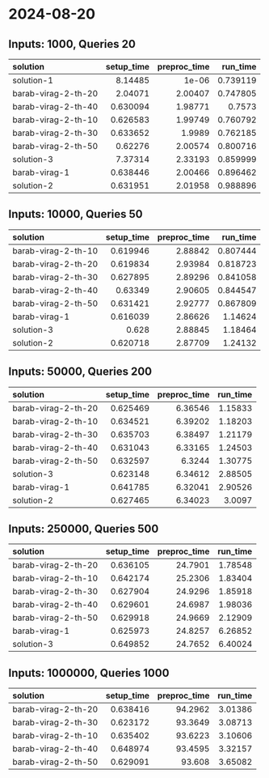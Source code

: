 # 2024-08-20

## Inputs: 1000, Queries 20

| solution            |   setup_time |   preproc_time |   run_time |
|:--------------------|-------------:|---------------:|-----------:|
| solution-1          |     8.14485  |        1e-06   |   0.739119 |
| barab-virag-2-th-20 |     2.04071  |        2.00407 |   0.747805 |
| barab-virag-2-th-40 |     0.630094 |        1.98771 |   0.7573   |
| barab-virag-2-th-10 |     0.626583 |        1.99749 |   0.760792 |
| barab-virag-2-th-30 |     0.633652 |        1.9989  |   0.762185 |
| barab-virag-2-th-50 |     0.62276  |        2.00574 |   0.800716 |
| solution-3          |     7.37314  |        2.33193 |   0.859999 |
| barab-virag-1       |     0.638446 |        2.00466 |   0.896462 |
| solution-2          |     0.631951 |        2.01958 |   0.988896 |

## Inputs: 10000, Queries 50

| solution            |   setup_time |   preproc_time |   run_time |
|:--------------------|-------------:|---------------:|-----------:|
| barab-virag-2-th-10 |     0.619946 |        2.88842 |   0.807444 |
| barab-virag-2-th-20 |     0.619834 |        2.93984 |   0.818723 |
| barab-virag-2-th-30 |     0.627895 |        2.89296 |   0.841058 |
| barab-virag-2-th-40 |     0.63349  |        2.90605 |   0.844547 |
| barab-virag-2-th-50 |     0.631421 |        2.92777 |   0.867809 |
| barab-virag-1       |     0.616039 |        2.86626 |   1.14624  |
| solution-3          |     0.628    |        2.88845 |   1.18464  |
| solution-2          |     0.620718 |        2.87709 |   1.24132  |

## Inputs: 50000, Queries 200

| solution            |   setup_time |   preproc_time |   run_time |
|:--------------------|-------------:|---------------:|-----------:|
| barab-virag-2-th-20 |     0.625469 |        6.36546 |    1.15833 |
| barab-virag-2-th-10 |     0.634521 |        6.39202 |    1.18203 |
| barab-virag-2-th-30 |     0.635703 |        6.38497 |    1.21179 |
| barab-virag-2-th-40 |     0.631043 |        6.33165 |    1.24503 |
| barab-virag-2-th-50 |     0.632597 |        6.3244  |    1.30775 |
| solution-3          |     0.623148 |        6.34612 |    2.88505 |
| barab-virag-1       |     0.641785 |        6.32041 |    2.90526 |
| solution-2          |     0.627465 |        6.34023 |    3.0097  |

## Inputs: 250000, Queries 500

| solution            |   setup_time |   preproc_time |   run_time |
|:--------------------|-------------:|---------------:|-----------:|
| barab-virag-2-th-20 |     0.636105 |        24.7901 |    1.78548 |
| barab-virag-2-th-10 |     0.642174 |        25.2306 |    1.83404 |
| barab-virag-2-th-30 |     0.627904 |        24.9296 |    1.85918 |
| barab-virag-2-th-40 |     0.629601 |        24.6987 |    1.98036 |
| barab-virag-2-th-50 |     0.629918 |        24.9669 |    2.12909 |
| barab-virag-1       |     0.625973 |        24.8257 |    6.26852 |
| solution-3          |     0.649852 |        24.7652 |    6.40024 |

## Inputs: 1000000, Queries 1000

| solution            |   setup_time |   preproc_time |   run_time |
|:--------------------|-------------:|---------------:|-----------:|
| barab-virag-2-th-20 |     0.638416 |        94.2962 |    3.01386 |
| barab-virag-2-th-30 |     0.623172 |        93.3649 |    3.08713 |
| barab-virag-2-th-10 |     0.635402 |        93.6223 |    3.10606 |
| barab-virag-2-th-40 |     0.648974 |        93.4595 |    3.32157 |
| barab-virag-2-th-50 |     0.629091 |        93.608  |    3.65082 |